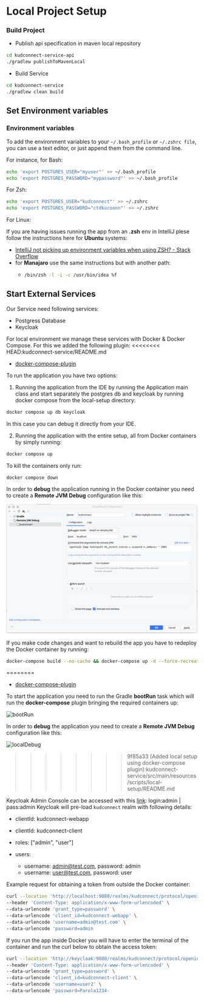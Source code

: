 # Local Project Setup

### Build Project

- Publish api specification in maven local repository

```bash
cd kudconnect-service-api
./gradlew publishToMavenLocal
```

- Build Service

```bash
cd kudconnect-service
./gradlew clean build 
```

## Set Environment variables

### Environment variables

To add the environment variables to your `~/.bash_profile` or `~/.zshrc file`, you can use a text editor, or just append them from the command line.

For instance, for Bash:

```bash
echo 'export POSTGRES_USER="myuser"' >> ~/.bash_profile
echo 'export POSTGRES_PASSWORD="mypassword"' >> ~/.bash_profile
```

For Zsh:

```bash
echo 'export POSTGRES_USER="kudconnect"' >> ~/.zshrc
echo 'export POSTGRES_PASSWORD="ctdkucoonn"' >> ~/.zshrc
```

For Linux:

If you are having issues running the app from an **.zsh** env in IntelliJ plese follow the instructions here for **Ubuntu** systems:

- [IntelliJ not picking up environment variables when using ZSH? - Stack Overflow](https://stackoverflow.com/questions/61469797/intellij-not-picking-up-environment-variables-when-using-zsh)
- for **Manajaro** use the same instructions but with another path:
  - ```bash
    /bin/zsh -l -i -c /usr/bin/idea %f
    ```

## Start External Services

Our Service need following services:

- Postgress Database
- Keycloak

For local environment we manage these services with Docker & Docker Compose. For this we added the following plugin:
<<<<<<<< HEAD:kudconnect-service/README.md

* [docker-compose-plugin](https://plugins.gradle.org/plugin/com.palantir.docker-compose)

To run the application you have two options:

1. Running the application from the IDE by running the Application main class and start separately the postgres db and keycloak by running docker compose from the local-setup directory:

```bash
docker compose up db keycloak
```
In this case you can debug it directly from your IDE.

2. Running the application with the entire setup, all from Docker containers by simply running:

```bash
docker compose up
```

To kill the containers only run: 
```bash
docker compose down
```

In order to **debug** the application running in the Docker container you need to create a **Remote JVM Debug** configuration like this:

![localDebug](src/main/resources/images/local-debug.png)

If you make code changes and want to rebuild the app you have to redeploy the Docker container by running:

```bash
docker-compose build --no-cache && docker-compose up -d --force-recreate
```
========

* [docker-compose-plugin](https://plugins.gradle.org/plugin/com.palantir.docker-compose)

To start the application you need to run the Gradle **bootRun** task which will run the **docker-compose** plugin bringing
the required containers up:

![bootRun](../../images/boot-run.png)

In order to **debug** the application you need to create a **Remote JVM Debug** configuration like this:

![localDebug](../../images/local-debug.png)
>>>>>>>> 9f85a33 (Added local setup using docker-compose plugin):kudconnect-service/src/main/resources/scripts/local-setup/README.md

Keycloak Admin Console can be accessed with this [link](http://127.0.0.1:9080): login:admin | pass:admin
Keycloak will pre-load `kudconnect` realm with following details:
- clientId: kudconnect-webapp

- clientId: kudconnect-client
- roles: ["admin", "user"]
- users:
  - username: admin@test.com, password: admin
  - username: user@test.com, password: user

Example request for obtaining a token from outside the Docker container:

```bash
curl --location 'http://localhost:9080/realms/kudconnect/protocol/openid-connect/token' \
--header 'Content-Type: application/x-www-form-urlencoded' \
--data-urlencode 'grant_type=password' \
--data-urlencode 'client_id=kudconnect-webapp' \
--data-urlencode 'username=admin@test.com' \
--data-urlencode 'password=admin
```

If you run the app inside Docker you will have to enter the terminal of the container and run the curl below to obtain the access token:

```bash
curl --location 'http://keycloak:9080/realms/kudconnect/protocol/openid-connect/token' \
--header 'Content-Type: application/x-www-form-urlencoded' \
--data-urlencode 'grant_type=password' \
--data-urlencode 'client_id=kudconnect-client' \
--data-urlencode 'username=user2' \
--data-urlencode 'password=Parola1234-
```

